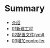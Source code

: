 # Summary

* [介绍](README.md)
* [01新建工程](golangyu-yan-web-kuang-jia-da-jian-ying-7528-01.md)
* [02配置文件\(yml\)](ji-yu-golang-yu-yan-web-kuang-jia-gin-da-jian-ying-7528-02-pei-zhi-wen-jian.md)
* [03增加controller](ji-yu-golang-yu-yan-web-kuang-jia-gin-da-jian-ying-7528-03-zeng-jia-controller.md)

